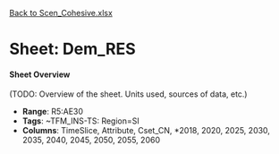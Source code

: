 [Back to Scen_Cohesive.xlsx](README.md)

# Sheet: Dem_RES

#### Sheet Overview

(TODO: Overview of the sheet. Units used, sources of data, etc.)

- **Range**: R5:AE30
- **Tags**: ~TFM_INS-TS: Region=SI
- **Columns**: TimeSlice, Attribute, Cset_CN, *2018, 2020, 2025, 2030, 2035, 2040, 2045, 2050, 2055, 2060

